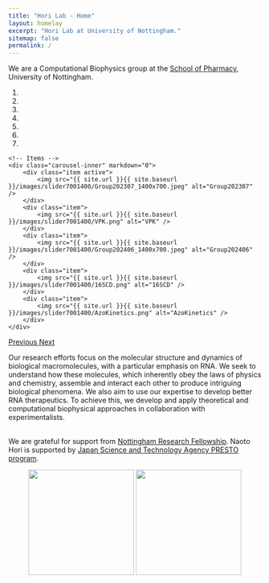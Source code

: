 ```yaml
---
title: "Hori Lab - Home"
layout: homelay
excerpt: "Hori Lab at University of Nottingham."
sitemap: false
permalink: /
---
```


We are a Computational Biophysics group at the [School of Pharmacy](https://www.nottingham.ac.uk/pharmacy), University of Nottingham. 


<div markdown="0" id="carousel" class="carousel slide" data-ride="carousel" data-interval="4000" data-pause="hover" >
    <!-- Menu -->
    <ol class="carousel-indicators">
        <li data-target="#carousel" data-slide-to="0" class="active"></li>
        <li data-target="#carousel" data-slide-to="1"></li>
        <li data-target="#carousel" data-slide-to="2"></li>
        <li data-target="#carousel" data-slide-to="3"></li>
        <li data-target="#carousel" data-slide-to="4"></li>
        <li data-target="#carousel" data-slide-to="5"></li>
        <li data-target="#carousel" data-slide-to="6"></li>
    </ol>

    <!-- Items -->
    <div class="carousel-inner" markdown="0">
        <div class="item active">
            <img src="{{ site.url }}{{ site.baseurl }}/images/slider7001400/Group202307_1400x700.jpeg" alt="Group202307" />
        </div>
        <div class="item">
            <img src="{{ site.url }}{{ site.baseurl }}/images/slider7001400/VPK.png" alt="VPK" />
        </div>
        <div class="item">
            <img src="{{ site.url }}{{ site.baseurl }}/images/slider7001400/Group202406_1400x700.jpeg" alt="Group202406" />
        </div>
        <div class="item">
            <img src="{{ site.url }}{{ site.baseurl }}/images/slider7001400/16SCD.png" alt="16SCD" />
        </div>
        <div class="item">
            <img src="{{ site.url }}{{ site.baseurl }}/images/slider7001400/AzoKinetics.png" alt="AzoKinetics" />
        </div>
    </div>
  <a class="left carousel-control" href="#carousel" role="button" data-slide="prev">
    <span class="glyphicon glyphicon-chevron-left" aria-hidden="true"></span>
    <span class="sr-only">Previous</span>
  </a>
  <a class="right carousel-control" href="#carousel" role="button" data-slide="next">
    <span class="glyphicon glyphicon-chevron-right" aria-hidden="true"></span>
    <span class="sr-only">Next</span>
  </a>
</div>


Our research efforts focus on the molecular structure and dynamics of biological macromolecules, with a particular emphasis on RNA. We seek to understand how these molecules, which inherently obey the laws of physics and chemistry, assemble and interact each other to produce intriguing biological phenomena. We also aim to use our expertise to develop better RNA therapeutics. To achieve this, we develop and apply theoretical and computational biophysical approaches in collaboration with experimentalists.
<br>
<br>


We are grateful for support from [Nottingham Research Fellowship](https://www.nottingham.ac.uk/research/researchwithus/fellowships/nottingham/index.aspx). Naoto Hori is supported by [Japan Science and Technology Agency PRESTO program](https://www.jst.go.jp/kisoken/presto/en/project/1112098/1112098_2022.html).

<figure class="fourth">
  <img src="{{ site.url }}{{ site.baseurl }}/images/logopic/MASTER_UoN_full_colour_logo_RGB.png" style="width: 210px">
  <img src="{{ site.url }}{{ site.baseurl }}/images/logopic/presto_enL.jpg" style="width: 210px">
</figure>

